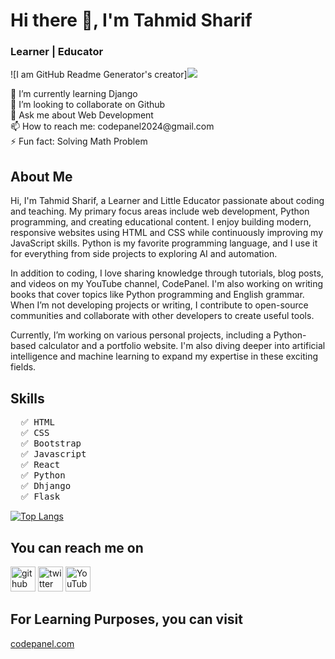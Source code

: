 # Hi there 👋, I'm Tahmid Sharif
### Learner | Educator
![I am GitHub Readme Generator's creator]![](https://pbs.twimg.com/profile_banners/1818892229093773312/1728453928/600x200)

<p>
🌱 I’m currently learning Django <br>
👯 I’m looking to collaborate on Github <br>
💬 Ask me about Web Development <br>
📫 How to reach me: codepanel2024@gmail.com <br>
⚡ Fun fact: Solving Math Problem <br>
</p>

## About Me
Hi, I'm Tahmid Sharif, a Learner and Little Educator passionate about coding and teaching. My primary focus areas include web development, Python programming, and creating educational content. I enjoy building modern, responsive websites using HTML and CSS while continuously improving my JavaScript skills. Python is my favorite programming language, and I use it for everything from side projects to exploring AI and automation.

In addition to coding, I love sharing knowledge through tutorials, blog posts, and videos on my YouTube channel, CodePanel. I'm also working on writing books that cover topics like Python programming and English grammar. When I’m not developing projects or writing, I contribute to open-source communities and collaborate with other developers to create useful tools.

Currently, I’m working on various personal projects, including a Python-based calculator and a portfolio website. I'm also diving deeper into artificial intelligence and machine learning to expand my expertise in these exciting fields.

## Skills

<pre>
  ✅ HTML</li>
  ✅ CSS</li>
  ✅ Bootstrap</li>
  ✅ Javascript</li>
  ✅ React</li>
  ✅ Python</li>
  ✅ Dhjango</li>
  ✅ Flask</li>
</pre>

[![Top Langs](https://github-readme-stats.vercel.app/api/top-langs/?username=Md-TahmidSharifWafi)](https://github.com/anuraghazra/github-readme-stats) 

## You can reach me on
[<img src='https://cdn.pixabay.com/photo/2022/01/30/13/33/github-6980894_960_720.png' alt='github' height='40'>](https://github.com/Md-TahmidSharifWafi)  [<img src='https://cdn-icons-png.flaticon.com/512/124/124021.png' alt='twitter' height='40'>](https://x.com/TahmidWafi2557)  [<img src='https://cdn-icons-png.freepik.com/256/15707/15707874.png?semt=ais_hybrid' alt='YouTube' height='40'>](https://www.youtube.com/@codepanel2024)

## For Learning Purposes, you can visit
<a href="codepanel.com" disabled>codepanel.com</a>

